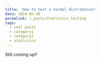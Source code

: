 ```yaml
---
title: 'How to test a normal distribution'
date: 2024-05-30
permalink: /_posts/Statistics_testing
tags:
  - cool posts
  - category1
  - category2
  - statistics
---
```


<!--
This is a sample blog post. Lorem ipsum I can't remember the rest of lorem ipsum and don't have an internet connection right now. Testing testing testing this blog post. Blog posts are cool.

Headings are cool
======

You can have many headings
======

Aren't headings cool?
------
-->

<!--
This post will show up by default. To disable scheduling of future posts, edit `config.yml` and set `future: false`. 
-->

Still coming up!!